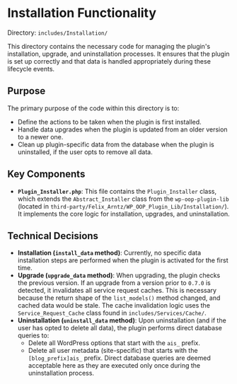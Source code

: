 # Installation Functionality

Directory: `includes/Installation/`

This directory contains the necessary code for managing the plugin's installation, upgrade, and uninstallation processes. It ensures that the plugin is set up correctly and that data is handled appropriately during these lifecycle events.

## Purpose

The primary purpose of the code within this directory is to:

- Define the actions to be taken when the plugin is first installed.
- Handle data upgrades when the plugin is updated from an older version to a newer one.
- Clean up plugin-specific data from the database when the plugin is uninstalled, if the user opts to remove all data.

## Key Components

-   **`Plugin_Installer.php`**: This file contains the `Plugin_Installer` class, which extends the `Abstract_Installer` class from the `wp-oop-plugin-lib` (located in `third-party/Felix_Arntz/WP_OOP_Plugin_Lib/Installation/`). It implements the core logic for installation, upgrades, and uninstallation.

## Technical Decisions

-   **Installation (`install_data` method)**: Currently, no specific data installation steps are performed when the plugin is activated for the first time.
-   **Upgrade (`upgrade_data` method)**: When upgrading, the plugin checks the previous version. If an upgrade from a version prior to `0.7.0` is detected, it invalidates all service request caches. This is necessary because the return shape of the `list_models()` method changed, and cached data would be stale. The cache invalidation logic uses the `Service_Request_Cache` class found in `includes/Services/Cache/`.
-   **Uninstallation (`uninstall_data` method)**: Upon uninstallation (and if the user has opted to delete all data), the plugin performs direct database queries to:
    -   Delete all WordPress options that start with the `ais_` prefix.
    -   Delete all user metadata (site-specific) that starts with the `[blog_prefix]ais_` prefix.
    Direct database queries are deemed acceptable here as they are executed only once during the uninstallation process.
